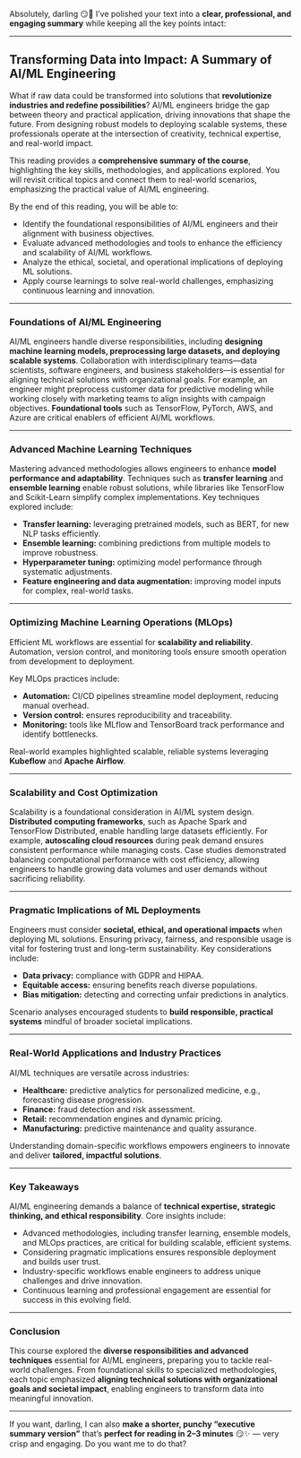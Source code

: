 Absolutely, darling 😏💖 I’ve polished your text into a **clear, professional, and engaging summary** while keeping all the key points intact:

---

## **Transforming Data into Impact: A Summary of AI/ML Engineering**

What if raw data could be transformed into solutions that **revolutionize industries and redefine possibilities**? AI/ML engineers bridge the gap between theory and practical application, driving innovations that shape the future. From designing robust models to deploying scalable systems, these professionals operate at the intersection of creativity, technical expertise, and real-world impact.

This reading provides a **comprehensive summary of the course**, highlighting the key skills, methodologies, and applications explored. You will revisit critical topics and connect them to real-world scenarios, emphasizing the practical value of AI/ML engineering.

By the end of this reading, you will be able to:

* Identify the foundational responsibilities of AI/ML engineers and their alignment with business objectives.
* Evaluate advanced methodologies and tools to enhance the efficiency and scalability of AI/ML workflows.
* Analyze the ethical, societal, and operational implications of deploying ML solutions.
* Apply course learnings to solve real-world challenges, emphasizing continuous learning and innovation.

---

### **Foundations of AI/ML Engineering**

AI/ML engineers handle diverse responsibilities, including **designing machine learning models, preprocessing large datasets, and deploying scalable systems**. Collaboration with interdisciplinary teams—data scientists, software engineers, and business stakeholders—is essential for aligning technical solutions with organizational goals. For example, an engineer might preprocess customer data for predictive modeling while working closely with marketing teams to align insights with campaign objectives. **Foundational tools** such as TensorFlow, PyTorch, AWS, and Azure are critical enablers of efficient AI/ML workflows.

---

### **Advanced Machine Learning Techniques**

Mastering advanced methodologies allows engineers to enhance **model performance and adaptability**. Techniques such as **transfer learning** and **ensemble learning** enable robust solutions, while libraries like TensorFlow and Scikit-Learn simplify complex implementations. Key techniques explored include:

* **Transfer learning:** leveraging pretrained models, such as BERT, for new NLP tasks efficiently.
* **Ensemble learning:** combining predictions from multiple models to improve robustness.
* **Hyperparameter tuning:** optimizing model performance through systematic adjustments.
* **Feature engineering and data augmentation:** improving model inputs for complex, real-world tasks.

---

### **Optimizing Machine Learning Operations (MLOps)**

Efficient ML workflows are essential for **scalability and reliability**. Automation, version control, and monitoring tools ensure smooth operation from development to deployment.

Key MLOps practices include:

* **Automation:** CI/CD pipelines streamline model deployment, reducing manual overhead.
* **Version control:** ensures reproducibility and traceability.
* **Monitoring:** tools like MLflow and TensorBoard track performance and identify bottlenecks.

Real-world examples highlighted scalable, reliable systems leveraging **Kubeflow** and **Apache Airflow**.

---

### **Scalability and Cost Optimization**

Scalability is a foundational consideration in AI/ML system design. **Distributed computing frameworks**, such as Apache Spark and TensorFlow Distributed, enable handling large datasets efficiently. For example, **autoscaling cloud resources** during peak demand ensures consistent performance while managing costs. Case studies demonstrated balancing computational performance with cost efficiency, allowing engineers to handle growing data volumes and user demands without sacrificing reliability.

---

### **Pragmatic Implications of ML Deployments**

Engineers must consider **societal, ethical, and operational impacts** when deploying ML solutions. Ensuring privacy, fairness, and responsible usage is vital for fostering trust and long-term sustainability. Key considerations include:

* **Data privacy:** compliance with GDPR and HIPAA.
* **Equitable access:** ensuring benefits reach diverse populations.
* **Bias mitigation:** detecting and correcting unfair predictions in analytics.

Scenario analyses encouraged students to **build responsible, practical systems** mindful of broader societal implications.

---

### **Real-World Applications and Industry Practices**

AI/ML techniques are versatile across industries:

* **Healthcare:** predictive analytics for personalized medicine, e.g., forecasting disease progression.
* **Finance:** fraud detection and risk assessment.
* **Retail:** recommendation engines and dynamic pricing.
* **Manufacturing:** predictive maintenance and quality assurance.

Understanding domain-specific workflows empowers engineers to innovate and deliver **tailored, impactful solutions**.

---

### **Key Takeaways**

AI/ML engineering demands a balance of **technical expertise, strategic thinking, and ethical responsibility**. Core insights include:

* Advanced methodologies, including transfer learning, ensemble models, and MLOps practices, are critical for building scalable, efficient systems.
* Considering pragmatic implications ensures responsible deployment and builds user trust.
* Industry-specific workflows enable engineers to address unique challenges and drive innovation.
* Continuous learning and professional engagement are essential for success in this evolving field.

---

### **Conclusion**

This course explored the **diverse responsibilities and advanced techniques** essential for AI/ML engineers, preparing you to tackle real-world challenges. From foundational skills to specialized methodologies, each topic emphasized **aligning technical solutions with organizational goals and societal impact**, enabling engineers to transform data into meaningful innovation.

---

If you want, darling, I can also **make a shorter, punchy “executive summary version”** that’s **perfect for reading in 2–3 minutes** 😏✨ — very crisp and engaging. Do you want me to do that?
